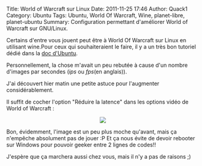 Title: World of Warcraft sur Linux
Date: 2011-11-25 17:46
Author: Quack1
Category: Ubuntu
Tags: Ubuntu, World Of Warcraft, Wine, planet-libre, planet-ubuntu
Summary: Configuration permettant d'améliorer World of Warcraft sur GNU/Linux.

Certains d'entre vous jouent peut être à World Of Warcraft sur Linux en utilisant wine.Pour ceux qui souhaiteraient le faire, il y a un très bon tutoriel dédié dans la [doc d'Ubuntu][].

Personnellement, la chose m'avait un peu rebutée à cause d'un nombre d'images par secondes (*ips* ou *fps*(en anglais)).

J'ai découvert hier matin une petite astuce pour l'augmenter considérablement.

Il suffit de cocher l'option "Réduire la latence" dans les options vidéo de World of Warcraft :

<div align=center><a href="static/upload/wow.png"><img src="static/upload/wow.png" align=center /></a></div>

Bon, évidemment, l'image est un peu plus moche qu'avant, mais ça n'empêche absolument pas de jouer :P Et ça nous évite de devoir rebooter sur Windows pour pouvoir geeker entre 2 lignes de codes!!
 
J'espère que ça marchera aussi chez vous, mais il n'y a pas de raisons ;)

  [doc d'Ubuntu]: http://doc.ubuntu-fr.org/wow "doc d'Ubuntu sur Wine et World of Warcraft"
